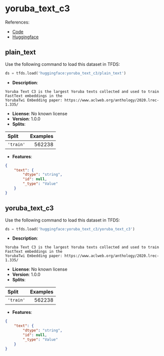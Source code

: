 # yoruba_text_c3

References:

*   [Code](https://github.com/huggingface/datasets/blob/master/datasets/yoruba_text_c3)
*   [Huggingface](https://huggingface.co/datasets/yoruba_text_c3)


## plain_text


Use the following command to load this dataset in TFDS:

```python
ds = tfds.load('huggingface:yoruba_text_c3/plain_text')
```

*   **Description**:

```
Yoruba Text C3 is the largest Yoruba texts collected and used to train FastText embeddings in the 
YorubaTwi Embedding paper: https://www.aclweb.org/anthology/2020.lrec-1.335/
```

*   **License**: No known license
*   **Version**: 1.0.0
*   **Splits**:

Split  | Examples
:----- | -------:
`'train'` | 562238

*   **Features**:

```json
{
    "text": {
        "dtype": "string",
        "id": null,
        "_type": "Value"
    }
}
```



## yoruba_text_c3


Use the following command to load this dataset in TFDS:

```python
ds = tfds.load('huggingface:yoruba_text_c3/yoruba_text_c3')
```

*   **Description**:

```
Yoruba Text C3 is the largest Yoruba texts collected and used to train FastText embeddings in the 
YorubaTwi Embedding paper: https://www.aclweb.org/anthology/2020.lrec-1.335/
```

*   **License**: No known license
*   **Version**: 1.0.0
*   **Splits**:

Split  | Examples
:----- | -------:
`'train'` | 562238

*   **Features**:

```json
{
    "text": {
        "dtype": "string",
        "id": null,
        "_type": "Value"
    }
}
```


